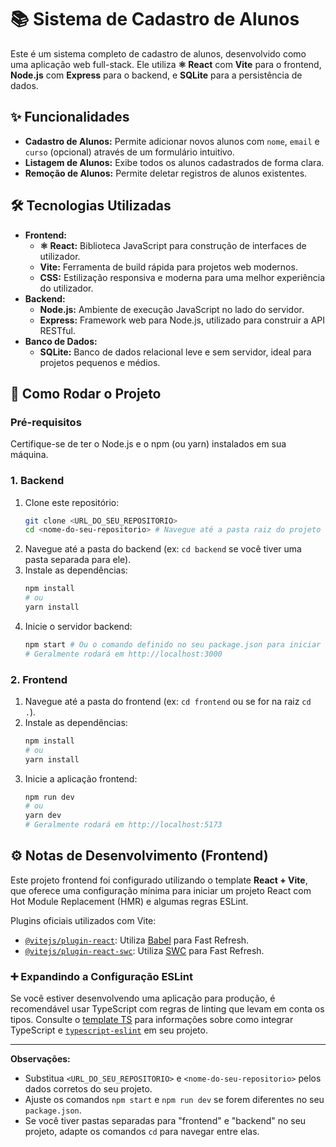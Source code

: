 # 📚 Sistema de Cadastro de Alunos

Este é um sistema completo de cadastro de alunos, desenvolvido como uma aplicação web full-stack. Ele utiliza **⚛️ React** com **Vite** para o frontend, **Node.js** com **Express** para o backend, e **SQLite** para a persistência de dados.

## ✨ Funcionalidades

* **Cadastro de Alunos:** Permite adicionar novos alunos com `nome`, `email` e `curso` (opcional) através de um formulário intuitivo.
* **Listagem de Alunos:** Exibe todos os alunos cadastrados de forma clara.
* **Remoção de Alunos:** Permite deletar registros de alunos existentes.

## 🛠️ Tecnologias Utilizadas

* **Frontend:**
    * **⚛️ React:** Biblioteca JavaScript para construção de interfaces de utilizador.
    * **Vite:** Ferramenta de build rápida para projetos web modernos.
    * **CSS:** Estilização responsiva e moderna para uma melhor experiência do utilizador.
* **Backend:**
    * **Node.js:** Ambiente de execução JavaScript no lado do servidor.
    * **Express:** Framework web para Node.js, utilizado para construir a API RESTful.
* **Banco de Dados:**
    * **SQLite:** Banco de dados relacional leve e sem servidor, ideal para projetos pequenos e médios.

## 🚀 Como Rodar o Projeto

### Pré-requisitos

Certifique-se de ter o Node.js e o npm (ou yarn) instalados em sua máquina.

### 1. Backend

1.  Clone este repositório:
    ```bash
    git clone <URL_DO_SEU_REPOSITORIO>
    cd <nome-do-seu-repositorio> # Navegue até a pasta raiz do projeto
    ```
2.  Navegue até a pasta do backend (ex: `cd backend` se você tiver uma pasta separada para ele).
3.  Instale as dependências:
    ```bash
    npm install
    # ou
    yarn install
    ```
4.  Inicie o servidor backend:
    ```bash
    npm start # Ou o comando definido no seu package.json para iniciar o servidor
    # Geralmente rodará em http://localhost:3000
    ```

### 2. Frontend

1.  Navegue até a pasta do frontend (ex: `cd frontend` ou se for na raiz `cd .`).
2.  Instale as dependências:
    ```bash
    npm install
    # ou
    yarn install
    ```
3.  Inicie a aplicação frontend:
    ```bash
    npm run dev
    # ou
    yarn dev
    # Geralmente rodará em http://localhost:5173
    ```

## ⚙️ Notas de Desenvolvimento (Frontend)

Este projeto frontend foi configurado utilizando o template **React + Vite**, que oferece uma configuração mínima para iniciar um projeto React com Hot Module Replacement (HMR) e algumas regras ESLint.

Plugins oficiais utilizados com Vite:

* [`@vitejs/plugin-react`](https://github.com/vitejs/vite-plugin-react/blob/main/packages/plugin-react): Utiliza [Babel](https://babeljs.io/) para Fast Refresh.
* [`@vitejs/plugin-react-swc`](https://github.com/vitejs/vite-plugin-react/blob/main/packages/plugin-react-swc): Utiliza [SWC](https://swc.rs/) para Fast Refresh.

### ➕ Expandindo a Configuração ESLint

Se você estiver desenvolvendo uma aplicação para produção, é recomendável usar TypeScript com regras de linting que levam em conta os tipos. Consulte o [template TS](https://github.com/vitejs/vite/tree/main/packages/create-vite/template-react-ts) para informações sobre como integrar TypeScript e [`typescript-eslint`](https://typescript-eslint.io) em seu projeto.

---

**Observações:**

* Substitua `<URL_DO_SEU_REPOSITORIO>` e `<nome-do-seu-repositorio>` pelos dados corretos do seu projeto.
* Ajuste os comandos `npm start` e `npm run dev` se forem diferentes no seu `package.json`.
* Se você tiver pastas separadas para "frontend" e "backend" no seu projeto, adapte os comandos `cd` para navegar entre elas.
